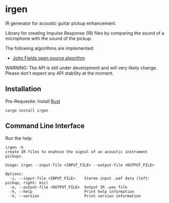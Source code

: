 # irgen
IR generator for acoustic guitar pickup enhancement.

Library for creating Impulse Response (IR) files by comparing the 
sound of a microphone with the sound of the pickup.

The following algorithms are implemented:

* [John Fields open source algorithm](http://acousticir.free.fr/spip.php?article136&var_mode=calcul)

WARNING: The API is still under development and will very likely change. 
Please don't expect any API stability at the moment.

## Installation

Pre-Requesite: Install [Rust](https://www.rust-lang.org/tools/install)

```
cargo install irgen
```

## Command Line Interface

Run the help:
```
irgen -h
create IR files to enahnce the signal of an acoustic instrument pickups.

Usage: irgen --input-file <INPUT_FILE> --output-file <OUTPUT_FILE>

Options:
  -i, --input-file <INPUT_FILE>    Stereo input .waf data (left: pickup, right: mic)
  -o, --output-file <OUTPUT_FILE>  Output IR .wav file
  -h, --help                       Print help information
  -V, --version                    Print version information 
```
